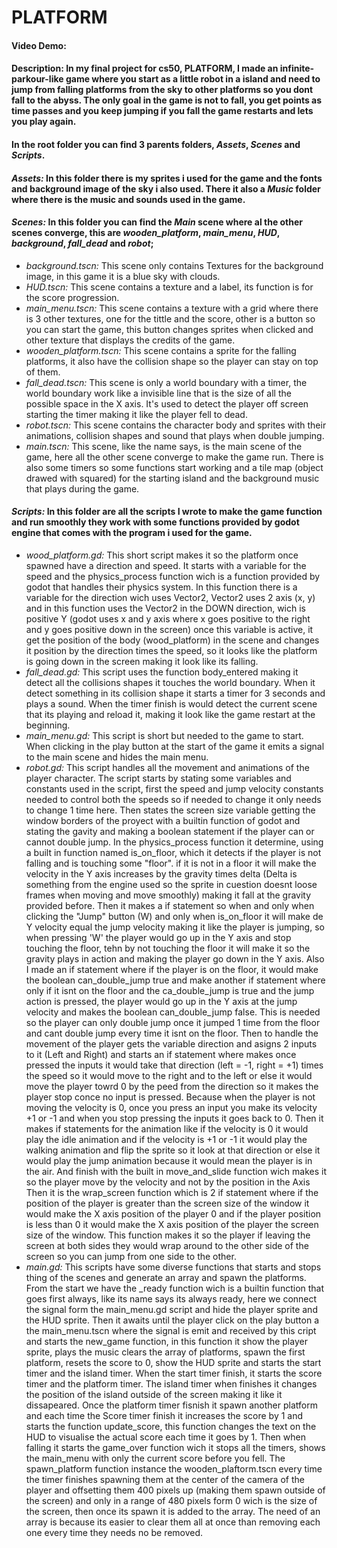 # **PLATFORM**
#### **Video Demo:** <URL>
#### **Description:** In my final project for cs50, PLATFORM, I made an infinite-parkour-like game where you start as a little robot in a island and need to jump from falling platforms from the sky to other platforms so you dont fall to the abyss. The only goal in the game is not to fall, you get points as time passes and you keep jumping if you fall the game restarts and lets you play again.
#### In the root folder you can find 3 parents folders, *Assets*, *Scenes* and *Scripts*.
#### ***Assets:*** In this folder there is my sprites i used for the game and the fonts and background image of the sky i also used. There it also a *Music* folder where there is the music and sounds used in the game.
#### ***Scenes:*** In this folder you can find the *Main* scene where al the other scenes converge, this are *wooden_platform*, *main_menu*, *HUD*, *background*, *fall_dead* and *robot*;
 + *background.tscn:* This scene only contains Textures for the background image, in this game it is a blue sky with clouds.
 + *HUD.tscn:* This scene contains a texture and a label, its function is for the score progression.
 + *main_menu.tscn:* This scene contains a texture with a grid where there is 3 other textures, one for the tittle and the score, other is a button so you can start the game, this button changes sprites when clicked and other texture that displays the credits of the game.
 + *wooden_platform.tscn:* This scene contains a sprite for the falling platforms, it also have the collision shape so the player can stay on top of them.
 + *fall_dead.tscn:* This scene is only a world boundary with a timer, the world boundary work like a invisible line that is the size of all the possible space in the X axis. It's used to detect the player off screen starting the timer making it like the player fell to dead.
 + *robot.tscn:* This scene contains the character body and sprites with their animations, collision shapes and sound that plays when double jumping.
 + *main.tscn:* This scene, like the name says, is the main scene of the game, here all the other scene converge to make the game run. There is also some timers so some functions start working and a tile map (object drawed with squared) for the starting island and the background music that plays during the game.
#### ***Scripts:*** In this folder are all the scripts I wrote to make the game function and run smoothly they work with some functions provided by godot engine that comes with the program i used for the game.
 + *wood_platform.gd:* This short script makes it so the platform once spawned have a direction and speed. It starts with a variable for the speed and the physics_process function wich is a function provided by godot that handles their physics system. In this function there is a variable for the direction wich uses Vector2, Vector2 uses 2 axis (x, y) and in this function uses the Vector2 in the DOWN direction, wich is positive Y (godot uses x and y axis where x goes positive to the right and y goes positive down in the screen) once this variable is active, it get the position of the body (wood_platform) in the scene and changes it position by the direction times the speed, so it looks like the platform is going down in the screen making it look like its falling.
 + *fall_dead.gd:* This script uses the function body_entered making it detect all the collisions shapes it touches the world boundary. When it detect something in its collision shape it starts a timer for 3 seconds and plays a sound. When the timer finish is would detect the current scene that its playing and reload it, making it look like the game restart at the beginning.
 + *main_menu.gd:* This script is short but needed to the game to start. When clicking in the play button at the start of the game it emits a signal to the main scene and hides the main menu.
 + *robot.gd:* This script handles all the movement and animations of the player character. The script starts by stating some variables and constants used in the script, first the speed and jump velocity constants needed to control both the speeds so if needed to change it only needs to change 1 time here. Then states the screen size variable getting the window borders of the proyect with a builtin function of godot and stating the gavity and making a boolean statement if the player can or cannot double jump.
 In the physics_process function it determine, using a built in function named is_on_floor, which it detects if the player is not falling and is touching some "floor". if it is not in a floor it will make the velocity in the Y axis increases by the gravity times delta (Delta is something from the engine used so the sprite in cuestion doesnt loose frames when moving and move smoothly) making it fall at the gravity provided before.
 Then it makes a if statement so when and only when clicking the "Jump" button (W) and only when is_on_floor it will make de Y velocity equal the jump velocity making it like the player is jumping, so when pressing 'W' the player would go up in the Y axis and stop touching the floor, tehn by not touching the floor it will make it so the gravity plays in action and making the player go down in the Y axis.
 Also I made an if statement  where if the player is on the floor, it would make the boolean can_double_jump true and make another if statement where only if it isnt on the floor and the ca_double_jump is true and the jump action is pressed, the player would go up in the Y axis at the jump velocity and makes the boolean can_double_jump false. This is needed so the player can only double jump once it jumped 1 time from the floor and cant double jump every time it isnt on the floor.
 Then to handle the movement of the player gets the variable direction and asigns 2 inputs to it (Left and Right) and starts an if statement where makes once pressed the inputs it would take that direction (left = -1, right = +1) times the speed so it would move to the right and to the left or else it would move the player towrd 0 by the peed from the direction so it makes the player stop conce no input is pressed. Because when the player is not moving the velocity is 0, once you press an input you make its velocity +1 or -1 and when you stop pressing the inputs it goes back to 0. Then it makes if statements for the animation like if the velocity is 0 it would play the idle animation and if the velocity is +1 or -1 it would play the walking animation and flip the sprite so it look at that direction or else it would play the jump animation because it would mean the player is in the air.
 And finish with the built in move_and_slide function wich makes it so the player move by the velocity and not by the position in the Axis
 Then it is the wrap_screen function which is 2 if statement where if the position of the player is greater than the screen size of the window it would make the X axis position of the player 0 and if the player position is less than 0 it would make the X axis position of the player the screen size of the window. This function makes it so the player if leaving the screen at both sides they would wrap around to the other side of the screen so you can jump from one side to the other.
 + *main.gd:* This scripts have some diverse functions that starts and stops thing of the scenes and generate an array and spawn the platforms.
 From the start we have the _ready function wich is a builtin function that goes first always, like its name says its always ready, here we connect the signal form the main_menu.gd script and hide the player sprite and the HUD sprite.
 Then it awaits until the player click on the play button a the main_menu.tscn where the signal is emit and received by this cript and starts the new_game function, in this function it show the player sprite, plays the music clears the array of platforms, spawn the first platform, resets the score to 0, show the HUD sprite and starts the start timer and the island timer.
 When the start timer finish, it starts the score timer and the platform timer. The island timer when finishes it changes the position of the island outside of the screen making it like it dissapeared. Once the platform timer fisnish it spawn another platform and each time the Score timer finish it increases the score by 1 and starts the function update_score, this function changes the text on the HUD to visualise the actual score each time it goes by 1. Then when falling it starts the game_over function wich it stops all the timers, shows the main_menu with only the current score before you fell.
 The spawn_platform function instance the wooden_plaftorm.tscn every time the timer finishes spawning them at the center of the camera of the player and offsetting them 400 pixels up (making them spawn outside of the screen) and only in a range of 480 pixels form 0 wich is the size of the screen, then once its spawn it is added to the array. The need of an array is because its easier to clear them all at once than removing each one every time they needs no be removed.
